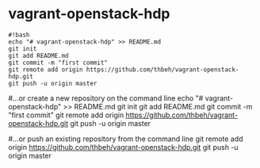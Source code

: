 # vagrant-openstack-hdp

```
#!bash
echo "# vagrant-openstack-hdp" >> README.md
git init
git add README.md
git commit -m "first commit"
git remote add origin https://github.com/thbeh/vagrant-openstack-hdp.git
git push -u origin master

```

#…or create a new repository on the command line
echo "# vagrant-openstack-hdp" >> README.md
git init
git add README.md
git commit -m "first commit"
git remote add origin https://github.com/thbeh/vagrant-openstack-hdp.git
git push -u origin master


#…or push an existing repository from the command line
git remote add origin https://github.com/thbeh/vagrant-openstack-hdp.git
git push -u origin master
